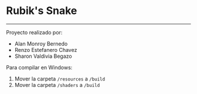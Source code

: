 # Rubik's Snake
---------------
Proyecto realizado por:

- Alan Monroy Bernedo
- Renzo Estefanero Chavez
- Sharon Valdivia Begazo

Para compilar en Windows:

1. Mover la carpeta `/resources` a `/build`
2. Mover la carpeta `/shaders` a `/build`
